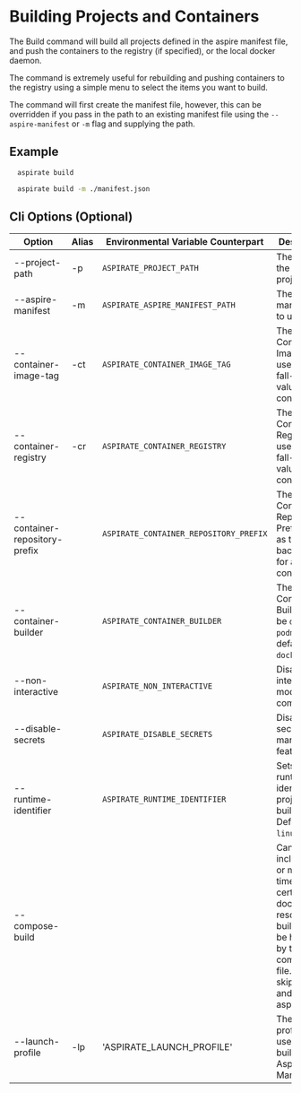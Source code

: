 # Building Projects and Containers

The Build command will build all projects defined in the aspire manifest file, and push the containers to the registry (if specified), or the local docker daemon.

The command is extremely useful for rebuilding and pushing containers to the registry using a simple menu to select the items you want to build.

The command will first create the manifest file, however, this can be overridden if you pass in the path to an existing manifest file using the `--aspire-manifest` or `-m` flag and supplying the path.

## Example

```bash
  aspirate build
```

```bash
  aspirate build -m ./manifest.json
```

## Cli Options (Optional)

| Option                        | Alias | Environmental Variable Counterpart     | Description                                                                                                                                                 |
|-------------------------------|-------|----------------------------------------|-------------------------------------------------------------------------------------------------------------------------------------------------------------|
| --project-path                | -p    | `ASPIRATE_PROJECT_PATH`                | The path to the aspire project.                                                                                                                             |
| --aspire-manifest             | -m    | `ASPIRATE_ASPIRE_MANIFEST_PATH`        | The aspire manifest file to use                                                                                                                             |
| --container-image-tag         | -ct   | `ASPIRATE_CONTAINER_IMAGE_TAG`         | The Container Image Tag to use as the fall-back value for all containers.                                                                                   |
| --container-registry          | -cr   | `ASPIRATE_CONTAINER_REGISTRY`          | The Container Registry to use as the fall-back value for all containers.                                                                                    |
| --container-repository-prefix |       | `ASPIRATE_CONTAINER_REPOSITORY_PREFIX` | The Container Repository Prefix to use as the fall-back value for all containers.                                                                           |
| --container-builder           |       | `ASPIRATE_CONTAINER_BUILDER`           | The Container Builder: can be `docker` or `podman`. The default is `docker`.                                                                                |
| --non-interactive             |       | `ASPIRATE_NON_INTERACTIVE`             | Disables interactive mode for the command                                                                                                                   |
| --disable-secrets             |       | `ASPIRATE_DISABLE_SECRETS`             | Disables secrets management features.                                                                                                                       |
| --runtime-identifier          |       | `ASPIRATE_RUNTIME_IDENTIFIER`          | Sets the runtime identifier for project builds. Defaults to `linux-x64`.                                                                                    |
| --compose-build               |       |                                        | Can be included one or more times to set certain dockerfile resource building to be handled by the compose file. This will skip build and push in aspirate. |
| --launch-profile              | -lp   | 'ASPIRATE_LAUNCH_PROFILE'              | The launch profile to use when building the Aspire Manifest.                                                                                                |
